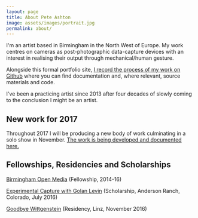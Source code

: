 ```yaml
---
layout: page
title: About Pete Ashton
image: assets/images/portrait.jpg
permalink: about/
---
```


I'm an artist based in Birmingham in the North West of Europe. My work centres on cameras as post-photographic data-capture devices with an interest in realising their output through mechanical/human gesture.

Alongside this formal portfolio site, [I record the process of my work on Github](https://github.com/peteash10/) where you can find documentation and, where relevant, source materials and code. 

I've been a practicing artist since 2013 after four decades of slowly coming to the conclusion I might be an artist. 

## New work for 2017

Throughout 2017 I will be producing a new body of work culminating in a solo show in November. [The work is being developed and documented here.](https://github.com/peteash10/2017-body-of-work) 

## Fellowships, Residencies and Scholarships

[Birmingham Open Media](http://www.bom.org.uk/bom-fellows/) (Fellowship, 2014-16)

[Experimental Capture with Golan Levin](http://golancourses.net/capture2016/) (Scholarship, Anderson Ranch, Colorado, July 2016)

[Goodbye Wittgenstein](http://peteashton.com/art/goodbye_wittgenstein/) (Residency, Linz, November 2016)


